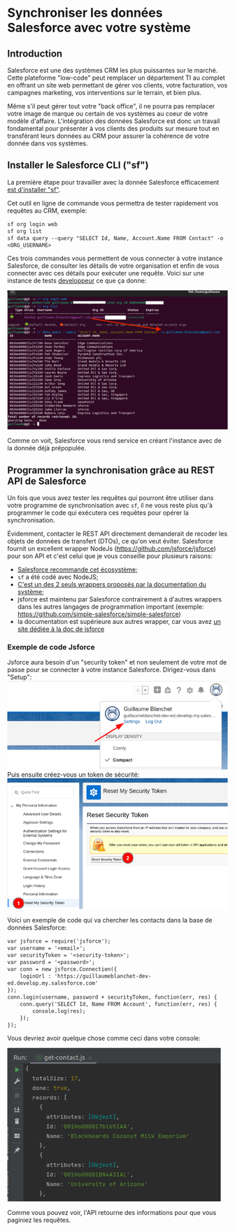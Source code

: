 # Synchroniser les données Salesforce avec votre système 

## Introduction

Salesforce est une des systèmes CRM les plus puissantes
sur le marché. Cette plateforme "low-code" peut remplacer un département TI au complet en offrant 
un site web permettant de gérer vos clients, votre facturation, vos campagnes marketing,
vos interventions sur le terrain, et bien plus.

Même s'il peut gérer tout votre "back office", il ne pourra pas remplacer votre image 
de marque ou certain de vos systèmes au coeur de votre modèle d'affaire.
L'intégration des données Salesforce est donc un travail fondamental pour présenter à vos clients des
produits sur mesure tout en transférant leurs données au CRM pour assurer la cohérence de votre 
donnée dans vos systèmes.

## Installer le Salesforce CLI ("sf")

La première étape pour travailler avec la donnée Salesforce efficacement 
[est d'installer "sf"](https://developer.salesforce.com/docs/atlas.en-us.sfdx_setup.meta/sfdx_setup/sfdx_setup_install_cli.htm).

Cet outil en ligne de commande vous permettra de tester rapidement vos requêtes au CRM, exemple:

    sf org login web
    sf org list
    sf data query --query "SELECT Id, Name, Account.Name FROM Contact" -o <ORG_USERNAME>

Ces trois commandes vous permettent de vous connecter à votre instance Salesforce, de consulter les détails de
votre organisation et enfin de vous connecter avec ces détails pour exécuter une requête. Voici sur une instance de tests 
[developpeur](https://developer.salesforce.com/signup/) ce que ça donne:

![sf](./img/sf.png)

Comme on voit, Salesforce vous rend service en créant l'instance avec de la donnée déjà prépopulée. 

## Programmer la synchronisation grâce au REST API de Salesforce

Un fois que vous avez tester les requêtes qui pourront être utiliser dans votre programme de synchronisation avec 
`sf`, il ne vous reste plus qu'à programmer le code qui exécutera ces requêtes pour opérer la synchronisation.

Évidemment, contacter le REST API directement demanderait de recoder les objets de données de transfert (DTOs), ce qu'on 
veut éviter. Salesforce fournit un excellent wrapper NodeJs (https://github.com/jsforce/jsforce) pour son API et c'est celui que je vous conseille 
pour plusieurs raisons:

- [Salesforce recommande cet écosystème](https://developer.salesforce.com/blogs/2021/01/what-is-node-js-and-why-does-it-matter-as-a-salesforce-developer);
- `sf` a été codé avec NodeJS;
- [C'est un des 2 seuls wrappers proposés par la documentation du système](https://trailhead.salesforce.com/content/learn/modules/api_basics/api_basics_rest);
- jsforce est maintenu par Salesforce contrairement à d'autres wrappers dans les autres langages de programmation important (exemple: https://github.com/simple-salesforce/simple-salesforce)
- la documentation est supérieure aux autres wrapper, car vous avez [un site dédiée à la doc de jsforce](https://jsforce.github.io/)

### Exemple de code Jsforce

Jsforce aura besoin d'un "security token" et non seulement de votre mot de passe pour se connecter à votre instance Salesforce.
Dirigez-vous dans "Setup":
![settings](img/settings.png)
Puis ensuite créez-vous un token de sécurité:
![img.png](img/security-token.png)

Voici un exemple de code qui va chercher les contacts dans la base de données Salesforce:

```
var jsforce = require('jsforce');
var username = '<email>';
var securityToken = '<security-token>';
var password = '<password>';
var conn = new jsforce.Connection({
    loginUrl : 'https://guillaumeblanchet-dev-ed.develop.my.salesforce.com'
});
conn.login(username, password + securityToken, function(err, res) {
    conn.query('SELECT Id, Name FROM Account', function(err, res) {
        console.log(res);
    });
});
```

Vous devriez avoir quelque chose comme ceci dans votre console:

![contacts.png](img/contacts.png)

Comme vous pouvez voir, l'API retourne des informations pour que vous paginiez les requêtes.


